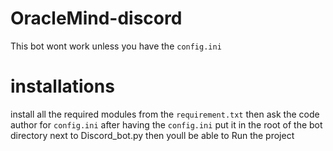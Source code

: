 # OracleMind-discord
This bot wont work unless you have the `config.ini`

# installations 
install all the required modules from the `requirement.txt`
then ask the code author for `config.ini`
after having the `config.ini` put it in the root of the bot directory next to Discord_bot.py
then youll be able to Run the project
